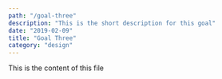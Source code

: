 ```yaml
---
path: "/goal-three"
description: "This is the short description for this goal"
date: "2019-02-09"
title: "Goal Three"
category: "design"
---
```


This is the content of this file
